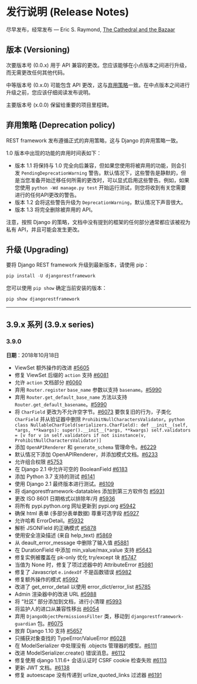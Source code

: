 # 发行说明 (Release Notes)
尽早发布，经常发布 — Eric S. Raymond, [The Cathedral and the Bazaar](http://www.catb.org/~esr/writings/cathedral-bazaar/cathedral-bazaar/ar01s04.html)

## 版本 (Versioning)
次要版本号 (0.0.x) 用于 API 兼容的更改。您应该能够在小点版本之间进行升级，而无需更改任何其他代码。

中等版本号 (0.x.0) 可能包含 API 更改，这与[弃用策略](https://www.django-rest-framework.org/community/release-notes/#deprecation-policy)一致。在中点版本之间进行升级之前，您应该仔细阅读发布说明。

主要版本号 (x.0.0) 保留给重要的项目里程碑。

## 弃用策略 (Deprecation policy)
REST framework 发布遵循正式的弃用策略，这与 Django 的弃用策略一致。

1.0 版本中出现的功能的弃用时间表如下：

- 版本 1.1 将保持与 1.0 完全向后兼容，但如果您使用将被弃用的功能，则会引发 `PendingDeprecationWarning` 警告。默认情况下，这些警告是静默的，但是当您准备开始迁移任何所需的更改时，可以显式启用这些警告。例如，如果您使用 `python -Wd manage.py test` 开始运行测试，则您将收到有关您需要进行的任何API更改的警告。
- 版本 1.2 会将这些警告升级为 `DeprecationWarning`，默认情况下声音很大。
- 版本 1.3 将完全删除被弃用的 API。

注意，按照 Django 的策略，文档中没有提到的框架的任何部分通常都应该被视为私有 API，并且可能会发生更改。

## 升级 (Upgrading)
要将 Django REST framework 升级到最新版本，请使用 pip：
```python
pip install -U djangorestframework
```

您可以使用 `pip show` 确定当前安装的版本：
```python
pip show djangorestframework
```

***

## 3.9.x 系列 (3.9.x series)
### 3.9.0
**日期**：2018年10月18日

- ViewSet 额外操作的改进 [#5605](https://github.com/encode/django-rest-framework/issues/5605)
- 修复 ViewSet 后缀的 `action` 支持 [#6081](https://github.com/encode/django-rest-framework/issues/6081)
- 允许 `action` 文档部分 [#6060](https://github.com/encode/django-rest-framework/issues/6060)
- 弃用 `Router.register` `base_name` 参数以支持 `basename`。[#5990](https://github.com/encode/django-rest-framework/issues/5990)
- 弃用 `Router.get_default_base_name` 方法以支持 `Router.get_default_basename`。[#5990](https://github.com/encode/django-rest-framework/issues/5990)
- 将 `CharField` 更改为不允许空字节。[#6073](https://github.com/encode/django-rest-framework/issues/6073) 要恢复旧的行为，子类化 `CharField` 并从验证器中删除 `ProhibitNullCharactersValidator`。`python class NullableCharField(serializers.CharField): def __init__(self, *args, **kwargs): super().__init__(*args, **kwargs) self.validators = [v for v in self.validators if not isinstance(v, ProhibitNullCharactersValidator)]`
- 添加 `OpenAPIRenderer` 和 `generate_schema` 管理命令。[#6229](https://github.com/encode/django-rest-framework/issues/6229)
- 默认情况下添加 OpenAPIRenderer，并添加模式文档。[#6233](https://github.com/encode/django-rest-framework/issues/6233)
- 允许组合权限 [#5753](https://github.com/encode/django-rest-framework/issues/5753)
- 在 Django 2.1 中允许可空的 BooleanField [#6183](https://github.com/encode/django-rest-framework/issues/6183)
- 添加 Python 3.7 支持的测试 [#6141](https://github.com/encode/django-rest-framework/issues/6141)
- 使用 Django 2.1 最终版本进行测试。[#6109](https://github.com/encode/django-rest-framework/issues/6109)
- 将 djangorestframework-datatables 添加到第三方软件包 [#5931](https://github.com/encode/django-rest-framework/issues/5931)
- 更改 ISO 8601 日期格式以排除年/月 [#5936](https://github.com/encode/django-rest-framework/issues/5936)
- 将所有 pypi.python.org 网址更新到 pypi.org [#5942](https://github.com/encode/django-rest-framework/issues/5942)
- 确保 html 表单 (多部分表单数据) 尊重可选字段 [#5927](https://github.com/encode/django-rest-framework/issues/5927)
- 允许哈希 ErrorDetail。[#5932](https://github.com/encode/django-rest-framework/issues/5932)
- 解析 JSONField 的正确模式 [#5878](https://github.com/encode/django-rest-framework/issues/5878)
- 使用安全渲染描述 (来自 help_text) [#5869](https://github.com/encode/django-rest-framework/issues/5869)
- 从 deault_error_message 中删除了输入值 [#5881](https://github.com/encode/django-rest-framework/issues/5881)
- 在 DurationField 中添加 min_value/max_value 支持 [#5643](https://github.com/encode/django-rest-framework/issues/5643)
- 修复实例被覆盖在 pk-only 优化 try/except 块 [#5747](https://github.com/encode/django-rest-framework/issues/5747)
- 当值为 None 时，修复了项过滤器中的 AttributeError [#5981](https://github.com/encode/django-rest-framework/issues/5981)
- 修复了 Javascript `e.indexOf` 不是函数错误 [#5982](https://github.com/encode/django-rest-framework/issues/5982)
- 修复额外操作的模式 [#5992](https://github.com/encode/django-rest-framework/issues/5992)
- 改进了 get_error_detail 以使用 error_dict/error_list [#5785](https://github.com/encode/django-rest-framework/issues/5785)
- Admin 渲染器中的改进 URL [#5988](https://github.com/encode/django-rest-framework/issues/5988)
- 将 “社区” 部分添加到文档，进行小清理 [#5993](https://github.com/encode/django-rest-framework/issues/5993)
- 将监护人的进口从兼容性移出 [#6054](https://github.com/encode/django-rest-framework/issues/6054)
- 弃用 `DjangoObjectPermissionsFilter` 类，移动到 `djangorestframework-guardian` 包。[#6075](https://github.com/encode/django-rest-framework/issues/6075)
- 放弃 Django 1.10 支持 [#5657](https://github.com/encode/django-rest-framework/issues/5657)
- 只捕获对象查找的 TypeError/ValueError [#6028](https://github.com/encode/django-rest-framework/issues/6028)
- 在 ModelSerializer 中处理没有 .objects 管理器的模型。[#6111](https://github.com/encode/django-rest-framework/issues/6111)
- 改进 ModelSerializer.create() 错误消息。[#6112](https://github.com/encode/django-rest-framework/issues/6112)
- 修复使用 django 1.11.6+ 会话认证时 CSRF cookie 检查失败 [#6113](https://github.com/encode/django-rest-framework/issues/6113)
- 更新 JWT 文档。[#6138](https://github.com/encode/django-rest-framework/issues/6138)
- 修复 autoescape 没有传递到 urlize_quoted_links 过滤器 [#6191](https://github.com/encode/django-rest-framework/issues/6191)

